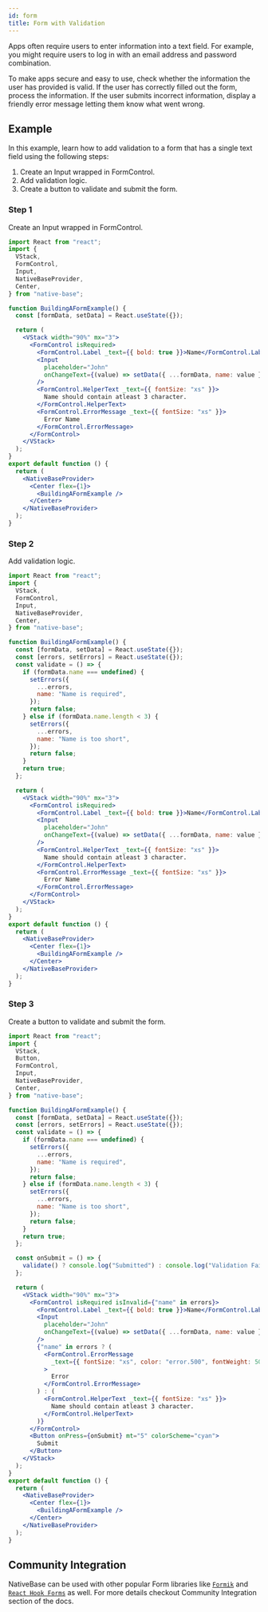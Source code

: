 ```yaml
---
id: form
title: Form with Validation
---
```


Apps often require users to enter information into a text field. For example, you might require users to log in with an email address and password combination.

To make apps secure and easy to use, check whether the information the user has provided is valid. If the user has correctly filled out the form, process the information. If the user submits incorrect information, display a friendly error message letting them know what went wrong.

## Example

In this example, learn how to add validation to a form that has a single text field using the following steps:

1. Create an Input wrapped in FormControl.
2. Add validation logic.
3. Create a button to validate and submit the form.

### Step 1

Create an Input wrapped in FormControl.

```jsx isLive=true
import React from "react";
import {
  VStack,
  FormControl,
  Input,
  NativeBaseProvider,
  Center,
} from "native-base";

function BuildingAFormExample() {
  const [formData, setData] = React.useState({});

  return (
    <VStack width="90%" mx="3">
      <FormControl isRequired>
        <FormControl.Label _text={{ bold: true }}>Name</FormControl.Label>
        <Input
          placeholder="John"
          onChangeText={(value) => setData({ ...formData, name: value })}
        />
        <FormControl.HelperText _text={{ fontSize: "xs" }}>
          Name should contain atleast 3 character.
        </FormControl.HelperText>
        <FormControl.ErrorMessage _text={{ fontSize: "xs" }}>
          Error Name
        </FormControl.ErrorMessage>
      </FormControl>
    </VStack>
  );
}
export default function () {
  return (
    <NativeBaseProvider>
      <Center flex={1}>
        <BuildingAFormExample />
      </Center>
    </NativeBaseProvider>
  );
}
```

### Step 2

Add validation logic.

```jsx isLive=true
import React from "react";
import {
  VStack,
  FormControl,
  Input,
  NativeBaseProvider,
  Center,
} from "native-base";

function BuildingAFormExample() {
  const [formData, setData] = React.useState({});
  const [errors, setErrors] = React.useState({});
  const validate = () => {
    if (formData.name === undefined) {
      setErrors({
        ...errors,
        name: "Name is required",
      });
      return false;
    } else if (formData.name.length < 3) {
      setErrors({
        ...errors,
        name: "Name is too short",
      });
      return false;
    }
    return true;
  };

  return (
    <VStack width="90%" mx="3">
      <FormControl isRequired>
        <FormControl.Label _text={{ bold: true }}>Name</FormControl.Label>
        <Input
          placeholder="John"
          onChangeText={(value) => setData({ ...formData, name: value })}
        />
        <FormControl.HelperText _text={{ fontSize: "xs" }}>
          Name should contain atleast 3 character.
        </FormControl.HelperText>
        <FormControl.ErrorMessage _text={{ fontSize: "xs" }}>
          Error Name
        </FormControl.ErrorMessage>
      </FormControl>
    </VStack>
  );
}
export default function () {
  return (
    <NativeBaseProvider>
      <Center flex={1}>
        <BuildingAFormExample />
      </Center>
    </NativeBaseProvider>
  );
}
```

### Step 3

Create a button to validate and submit the form.

```jsx isLive=true
import React from "react";
import {
  VStack,
  Button,
  FormControl,
  Input,
  NativeBaseProvider,
  Center,
} from "native-base";

function BuildingAFormExample() {
  const [formData, setData] = React.useState({});
  const [errors, setErrors] = React.useState({});
  const validate = () => {
    if (formData.name === undefined) {
      setErrors({
        ...errors,
        name: "Name is required",
      });
      return false;
    } else if (formData.name.length < 3) {
      setErrors({
        ...errors,
        name: "Name is too short",
      });
      return false;
    }
    return true;
  };

  const onSubmit = () => {
    validate() ? console.log("Submitted") : console.log("Validation Failed");
  };

  return (
    <VStack width="90%" mx="3">
      <FormControl isRequired isInvalid={"name" in errors}>
        <FormControl.Label _text={{ bold: true }}>Name</FormControl.Label>
        <Input
          placeholder="John"
          onChangeText={(value) => setData({ ...formData, name: value })}
        />
        {"name" in errors ? (
          <FormControl.ErrorMessage
            _text={{ fontSize: "xs", color: "error.500", fontWeight: 500 }}
          >
            Error
          </FormControl.ErrorMessage>
        ) : (
          <FormControl.HelperText _text={{ fontSize: "xs" }}>
            Name should contain atleast 3 character.
          </FormControl.HelperText>
        )}
      </FormControl>
      <Button onPress={onSubmit} mt="5" colorScheme="cyan">
        Submit
      </Button>
    </VStack>
  );
}
export default function () {
  return (
    <NativeBaseProvider>
      <Center flex={1}>
        <BuildingAFormExample />
      </Center>
    </NativeBaseProvider>
  );
}
```

## Community Integration

NativeBase can be used with other popular Form libraries like [`Formik`](nativebase-formik-ui.md) and [`React Hook Forms`](reactHooksForms.md) as well. For more details checkout Community Integration section of the docs.
